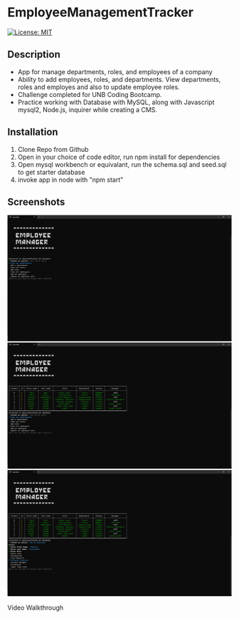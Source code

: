 # EmployeeManagementTracker

[![License: MIT](https://img.shields.io/badge/License-MIT-yellow.svg)](https://opensource.org/licenses/MIT)

## Description

- App for manage departments, roles, and employees of a company
- Ability to add employees, roles, and departments. View departments, roles and employes and also to update employee roles.
- Challenge completed for UNB Coding Bootcamp.
- Practice working with Database with MySQL, along with Javascript mysql2, Node.js, inquirer while creating a CMS.

## Installation

1. Clone Repo from Github
2. Open in your choice of code editor, run npm install for dependencies
3. Open mysql workbench or equivalant, run the schema.sql and seed.sql to get starter database
4. invoke app in node with "npm start"

## Screenshots

![Alt text](image.png)
![Alt text](image-1.png)
![Alt text](image-2.png)

Video Walkthrough
